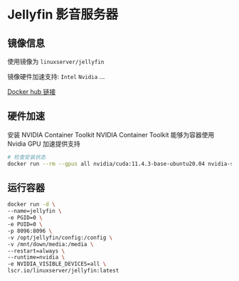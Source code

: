 # Jellyfin 影音服务器

## 镜像信息

使用镜像为 `linuxserver/jellyfin`

镜像硬件加速支持: `Intel` `Nvidia` ...

[Docker hub 链接](https://hub.docker.com/r/linuxserver/jellyfin)

## 硬件加速

安装 NVIDIA Container Toolkit
NVIDIA Container Toolkit 能够为容器使用 Nvidia GPU 加速提供支持

```bash
# 检查安装状态
docker run --rm --gpus all nvidia/cuda:11.4.3-base-ubuntu20.04 nvidia-smi
```

## 运行容器

```bash
docker run -d \
--name=jellyfin \
-e PGID=0 \
-e PUID=0 \
-p 8096:8096 \
-v /opt/jellyfin/config:/config \
-v /mnt/down/media:/media \
--restart=always \
--runtime=nvidia \
-e NVIDIA_VISIBLE_DEVICES=all \
lscr.io/linuxserver/jellyfin:latest
```
